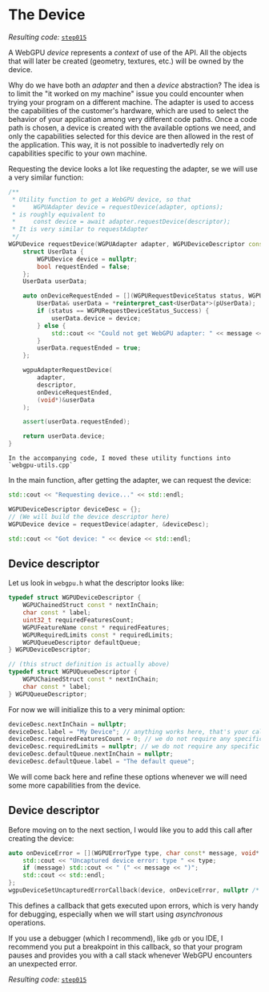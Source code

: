 The Device
==========

*Resulting code:* [`step015`](https://github.com/eliemichel/LearnWebGPU-Code/tree/step015)

A WebGPU *device* represents a *context* of use of the API. All the objects that will later be created (geometry, textures, etc.) will be owned by the device.

Why do we have both an *adapter* and then a *device* abstraction? The idea is to limit the "it worked on my machine" issue you could encounter when trying your program on a different machine. The adapter is used to access the capabilities of the customer's hardware, which are used to select the behavior of your application among very different code paths. Once a code path is chosen, a device is created with the available options we need, and only the capabilities selected for this device are then allowed in the rest of the application. This way, it is not possible to inadvertedly rely on capabilities specific to your own machine.

Requesting the device looks a lot like requesting the adapter, se we will use a very similar function:

```C++
/**
 * Utility function to get a WebGPU device, so that
 *     WGPUAdapter device = requestDevice(adapter, options);
 * is roughly equivalent to
 *     const device = await adapter.requestDevice(descriptor);
 * It is very similar to requestAdapter
 */
WGPUDevice requestDevice(WGPUAdapter adapter, WGPUDeviceDescriptor const * descriptor) {
	struct UserData {
		WGPUDevice device = nullptr;
		bool requestEnded = false;
	};
	UserData userData;

	auto onDeviceRequestEnded = [](WGPURequestDeviceStatus status, WGPUDevice device, char const * message, void * pUserData) {
		UserData& userData = *reinterpret_cast<UserData*>(pUserData);
		if (status == WGPURequestDeviceStatus_Success) {
			userData.device = device;
		} else {
			std::cout << "Could not get WebGPU adapter: " << message << std::endl;
		}
		userData.requestEnded = true;
	};

	wgpuAdapterRequestDevice(
		adapter,
		descriptor,
		onDeviceRequestEnded,
		(void*)&userData
	);

	assert(userData.requestEnded);

	return userData.device;
}
```

```{note}
In the accompanying code, I moved these utility functions into `webgpu-utils.cpp`
```

In the main function, after getting the adapter, we can request the device:

```C++
std::cout << "Requesting device..." << std::endl;

WGPUDeviceDescriptor deviceDesc = {};
// (We will build the device descriptor here)
WGPUDevice device = requestDevice(adapter, &deviceDesc);

std::cout << "Got device: " << device << std::endl;
```

Device descriptor
-----------------

Let us look in `webgpu.h` what the descriptor looks like:

```C++
typedef struct WGPUDeviceDescriptor {
    WGPUChainedStruct const * nextInChain;
    char const * label;
    uint32_t requiredFeaturesCount;
    WGPUFeatureName const * requiredFeatures;
    WGPURequiredLimits const * requiredLimits;
    WGPUQueueDescriptor defaultQueue;
} WGPUDeviceDescriptor;

// (this struct definition is actually above)
typedef struct WGPUQueueDescriptor {
    WGPUChainedStruct const * nextInChain;
    char const * label;
} WGPUQueueDescriptor;
```

For now we will initialize this to a very minimal option:

```C++
deviceDesc.nextInChain = nullptr;
deviceDesc.label = "My Device"; // anything works here, that's your call
deviceDesc.requiredFeaturesCount = 0; // we do not require any specific feature
deviceDesc.requiredLimits = nullptr; // we do not require any specific limit
deviceDesc.defaultQueue.nextInChain = nullptr;
deviceDesc.defaultQueue.label = "The default queue";
```

We will come back here and refine these options whenever we will need some more capabilities from the device.

Device descriptor
-----------------

Before moving on to the next section, I would like you to add this call after creating the device:

```C++
auto onDeviceError = [](WGPUErrorType type, char const* message, void* /* pUserData */) {
	std::cout << "Uncaptured device error: type " << type;
	if (message) std::cout << " (" << message << ")";
	std::cout << std::endl;
};
wgpuDeviceSetUncapturedErrorCallback(device, onDeviceError, nullptr /* pUserData */);
```

This defines a callback that gets executed upon errors, which is very handy for debugging, especially when we will start using *asynchronous* operations.

If you use a debugger (which I recommend), like `gdb` or you IDE, I recommend you put a breakpoint in this callback, so that your program pauses and provides you with a call stack whenever WebGPU encounters an unexpected error.

*Resulting code:* [`step015`](https://github.com/eliemichel/LearnWebGPU-Code/tree/step015)
